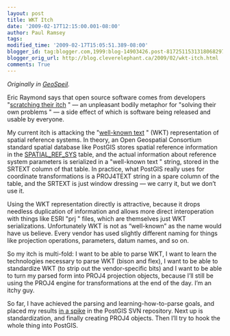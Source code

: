 ```yaml
---
layout: post
title: WKT Itch
date: '2009-02-17T12:15:00.001-08:00'
author: Paul Ramsey
tags: 
modified_time: '2009-02-17T15:05:51.389-08:00'
blogger_id: tag:blogger.com,1999:blog-14903426.post-8172511531318068297
blogger_orig_url: http://blog.cleverelephant.ca/2009/02/wkt-itch.html
comments: True
---
```


*Originally in [GeoSpeil](http://docs.opengeo.org/geospiel/2009/02/17/wkt-itch/).*

Eric Raymond says that open source software comes from developers  "[scratching their itch](http://catb.org/~esr/writings/cathedral-bazaar/cathedral-bazaar/ar01s02.html) " — an unpleasant bodily metaphor for  "solving their own problems " — a side effect of which is software being released and usable by everyone.

My current itch is attacking the  "[well-known text](http://svn.refractions.net/postgis/spike/pramsey/libcrs/cunit/3005.txt) " (WKT) representation of spatial reference systems. In theory, an Open Geospatial Consortium standard spatial database like PostGIS stores spatial reference information in the [SPATIAL_REF_SYS](http://postgis.refractions.net/documentation/manual-svn/ch04.html#spatial_ref_sys) table, and the actual information about reference system parameters is serialized in a  "well-known text " string, stored in the SRTEXT column of that table. In practice, what PostGIS really uses for coordinate transformations is a PROJ4TEXT string in a spare column of the table, and the SRTEXT is just window dressing — we carry it, but we don’t use it.

Using the WKT representation directly is attractive, because it drops needless duplication of information and allows more direct interoperation with things like ESRI  "prj " files, which are themselves just WKT serializations.  Unfortunately WKT is not as “well-known” as the name would have us believe. Every vendor has used slightly different naming for things like projection operations, parameters, datum names, and so on.

So my itch is multi-fold: I want to be able to parse WKT, I want to learn the technologies necessary to parse WKT (bison and flex), I want to be able to standardize WKT (to strip out the vendor-specific bits) and I want to be able to turn my parsed form into PROJ4 projection objects, because I’ll still be using the PROJ4 engine for transformations at the end of the day. I’m an itchy guy.

So far, I have achieved the parsing and learning-how-to-parse goals, and placed my results [in a spike](http://svn.refractions.net/postgis/spike/pramsey/libcrs/) in the PostGIS SVN repository. Next up is standardization, and finally creating PROJ4 objects. Then I’ll try to hook the whole thing into PostGIS.

